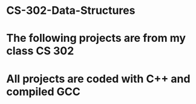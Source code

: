 # CS-302-Data-Structures
# The following projects are from my class CS 302
# All projects are coded with C++ and compiled GCC
